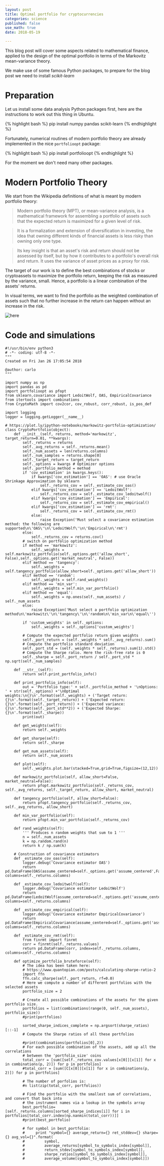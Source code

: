 ```yaml
---
layout: post
title: Optimal portfolio for cryptocurrencies
categories: science
published: false
use_math: true
date: 2018-05-19

---
```


This blog post will cover some aspects related to mathematical finance, applied to the design of the optimal portfolio in terms of the Markovitz mean-variance theory.

We make use of some famous Python packages, to prepare for the blog post we need to install *scikit-learn*

# Preparation
Let us install some data analysis Python packages first, here are the instructions to work out this thing in Ubuntu.

{% highlight bash %}
pip install numpy pandas scikit-learn
{% endhighlight %}

Fortunately, numerical routines of modern portfolio theory are already implemented in the nice `portfolioopt` package:

{% highlight bash %}
pip install portfolioopt
{% endhighlight %}

For the moment we don't need many other packages.

# Modern Portfolio Theory
We start from the Wikipedia definitions of what is meant by modern portfolio theory:

> Modern portfolio theory (MPT), or mean-variance analysis, is a mathematical framework for assembling a portfolio of assets such that the expected return is maximized for a given level of risk. 

> It is a formalization and extension of diversification in investing, the idea that owning different kinds of financial assets is less risky than owning only one type. 

> Its key insight is that an asset's risk and return should not be assessed by itself, but by how it contributes to a portfolio's overall risk and return. It uses the variance of asset prices as a proxy for risk.

The target of our work is to define the best combinations of stocks or cryptoassets to maximize the portfolio return, keeping the risk as measured by the variance, small.
Hence, a portfolio is a linear combination of the assets' returns.


In visual terms, we want to find the portfolio as the weighted combination of assets such that no further increase in the return can happen without an increase in the risk.

![here](https://uk.scalable.capital/images/3x3i7a9xgm11/2s6len2dpSIM46oGkEQQ4A/5cb73a8b6812dc4b5a0621b57c6c3788/makowitz_efficient_frontier_hd-2.png)



# Code and simulations
	#!/usr/bin/env python3
	# -*- coding: utf-8 -*-
	"""
	Created on Fri Jan 26 17:05:54 2018

	@author: carlo
	"""

	import numpy as np
	import pandas as pd
	import portfolioopt as pfopt
	from sklearn.covariance import LedoitWolf, OAS, EmpiricalCovariance
	from itertools import combinations
	from CryptoMath import cov2cor, cov_robust, corr_robust, is_pos_def

	import logging
	logger = logging.getLogger(__name__)

	# https://plot.ly/ipython-notebooks/markowitz-portfolio-optimization/
	class CryptoPortfolio(object):
	    def __init__(self, returns, method='markowitz', target_return=0.01, **kwargs):
	        self._returns = returns
	        self._avg_returns = self._returns.mean()
	        self._num_assets = len(returns.columns)
	        self._num_samples = returns.shape[0]
	        self._target_return = target_return
	        self._options = kwargs # Optimizer options
	        self._portfolio_method = method
	        if 'cov_estimation' in kwargs.keys():
	            if kwargs['cov_estimation'] == 'OAS': # use Oracle Shrinkage Approximation by sklearn
	                self._returns_cov = self._estimate_cov_oas()
	            elif kwargs['cov_estimation'] == 'LedoitWolf':
	                self._returns_cov = self._estimate_cov_ledoitwolf()
	            elif kwargs['cov_estimation'] == 'Empirical':
	                self._returns_cov = self._estimate_cov_empirical()
	            elif kwargs['cov_estimation'] == 'rmt':
	                self._returns_cov = self._estimate_cov_rmt()
	            else:
	                raise Exception('Must select a covariance estimation method: the following are supported\n\'OAS\'\n\'LedoitWolf\'\n\'Empirical\n\'rmt')
	        else:
	            self._returns_cov = returns.cov()
	        # switch on portfolio optimization method
	        if method == 'markowitz':
	            self._weights = self.markowitz_portfolio(self._options.get('allow_short', False),self._options.get('market_neutral', False))
	        elif method == 'tangency':
	            self._weights = self.tangency_portfolio(allow_short=self._options.get('allow_short'))
	        elif method == 'random':
	            self._weights = self.rand_weights()
	        elif method == 'min_var':
	            self._weights = self.min_var_portfolio()
	        elif method == 'equal':
	            self._weights = np.ones(self._num_assets) / self._num_assets
	        else:
	            raise Exception('Must select a portfolio optimization method\n\'markowitz\'\n\'tangency\'\n\'random\n\'min_var\n\'equal\'')

	        if 'custom_weights' in self._options:
	            self._weights = self._options['custom_weights']

	        # Compute the expected portfolio return given weights
	        self._port_return = (self._weights * self._avg_returns).sum()
	        # Compute the portfolio standard deviation
	        self._port_std = (self._weights * self._returns).sum(1).std()
	        # Compute the Sharpe ratio. Here the risk-free rate is 0
	        self._sharpe = self._port_return / self._port_std * np.sqrt(self._num_samples)

	    def __str__(self):
	        return self.print_portfolio_info()

	    def print_portfolio_info(self):
	        out = 'Portfolio type:' + self._portfolio_method + '\nOptions: ' + str(self._options) +'\nOptimal weights:\n{}\n'.format(self._weights) + ('Target return: {}\n'.format(self._target_return)) + ('Expected return: {}\n'.format(self._port_return)) + ('Expected variance: {}\n'.format(self._port_std**2)) + ('Expected Sharpe: {}\n'.format(self._sharpe))
	        print(out)

	    def get_weights(self):
	        return self._weights

	    def get_sharpe(self):
	        return self._sharpe

	    def get_num_assets(self):
	        return self._num_assets

	    def plot(self):
	        self._weights.plot.bar(stacked=True,grid=True,figsize=(12,12))

	    def markowitz_portfolio(self, allow_short=False, market_neutral=False):
	        return pfopt.markowitz_portfolio(self._returns_cov, self._avg_returns, self._target_return, allow_short, market_neutral)

	    def tangency_portfolio(self, allow_short=False):
	        return pfopt.tangency_portfolio(self._returns_cov, self._avg_returns, allow_short)

	    def min_var_portfolio(self):
	        return pfopt.min_var_portfolio(self._returns_cov)

	    def rand_weights(self):
	        ''' Produces n random weights that sum to 1 '''
	        n = self._num_assets
	        k = np.random.rand(n)
	        return k / np.sum(k)

	    # Construction of covariance estimators
	    def _estimate_cov_oas(self):
	        logger.debug('Covariance estimator OAS')
	        return pd.DataFrame(OAS(assume_centered=self._options.get('assume_centered',False)).fit(self._returns).covariance_,index=self._returns.columns, columns=self._returns.columns)

	    def _estimate_cov_ledoitwolf(self):
	        logger.debug('Covariance estimator LedoitWolf')
	        return pd.DataFrame(LedoitWolf(assume_centered=self._options.get('assume_centered',False)).fit(self._returns).covariance_,index=self._returns.columns, columns=self._returns.columns)
	        
	    def _estimate_cov_empirical(self):
	        logger.debug('Covariance estimator EmpiricalCovariance')
	        return pd.DataFrame(EmpiricalCovariance(assume_centered=self._options.get('assume_centered',False)).fit(self._returns).covariance_,index=self._returns.columns, columns=self._returns.columns)

	    def _estimate_cov_rmt(self):
	        from finrmt import finrmt
	        corr = finrmt(self._returns.values)
	        return pd.DataFrame(corr, index=self._returns.columns, columns=self._returns.columns)

	    def optimize_portfolio_bruteforce(self):
	        # The idea has been taken here:
	        # https://www.quantopian.com/posts/calculating-sharpe-ratio-2
	        import ffn
	        ffn.calc_sharpe(self._port_return, rf=0.0)
	        # Here we compute a number of different portfolios with the selected assets
	        portfolio_size = 2

	        # Create all possible combinations of the assets for the given portfolio size.
	        portfolios = list(combinations(range(0, self._num_assets), portfolio_size))
	        #print(portfolios)

	        sorted_sharpe_indices_complete = np.argsort(sharpe_ratios)[::-1] 
	        # Compute the Sharpe ratios of all these portfolios

	        #print(combinations(portfolios[0],2))
	        # For each possible combination of the assets, add up all the correlations
	        # between the 'portfolio_size' coins
	        total_corr = [sum([self._returns_cov.values[x[0]][x[1]] for x in combinations(p, 2)]) for p in portfolios]
	        #total_corr = [sum([C[x[0]][x[1]] for x in combinations(p, 2)]) for p in portfolios]

	        # The number of porfolios is:
	        #n list(zip(total_corr, portfolios))

	        # Find the portfolio with the smallest sum of correlations, and convert that back into  
	        # the instrument names via a lookup in the symbols array  
	        best_portfolio=[self._returns.columns[sorted_sharpe_indices[i]] for i in portfolios[total_corr.index(np.nanmin(total_corr))]]
	        #print(best_portfolio)

	        # for symbol in best_portfolio:  
	        #     print "symbol={} average_return={} ret_stddev={} sharpe={} avg_vol={}".format(  
	        #         symbol,  
	        #         average_returns[symbol_to_symbols_index[symbol]],  
	        #         return_stdev[symbol_to_symbols_index[symbol]],  
	        #         sharpe_ratios[symbol_to_symbols_index[symbol]],  
	        #         average_volume[symbol_to_symbols_index[symbol]])  

